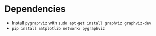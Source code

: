 # Dependencies

- Install `pygraphviz` with `sudo apt-get install graphviz graphviz-dev`
- `pip install matplotlib networkx pygraphviz`
